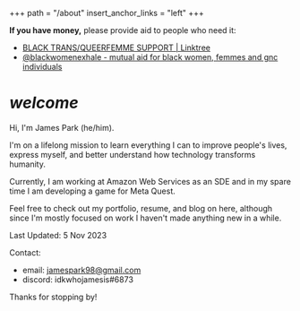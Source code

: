 +++
path = "/about"
insert_anchor_links = "left"
+++

**If you have money,** please provide aid to people who need it:
- [BLACK TRANS/QUEERFEMME SUPPORT | Linktree](https://linktr.ee/btqflist/)
- [@blackwomenexhale - mutual aid for black women, femmes and gnc individuals](https://www.instagram.com/blackwomenexhale/)

# *welcome*
Hi, I'm James Park (he/him).

I'm on a lifelong mission to learn everything I can to improve people's lives, express myself, and better understand how technology transforms humanity.

Currently, I am working at Amazon Web Services as an SDE and in my spare time I am developing a game for Meta Quest.

Feel free to check out my portfolio, resume, and blog on here, although since I'm mostly focused on work I haven't made anything new in a while.

Last Updated: 5 Nov 2023

Contact:
- email: jamespark98@gmail.com
- discord: idkwhojamesis#6873

Thanks for stopping by!